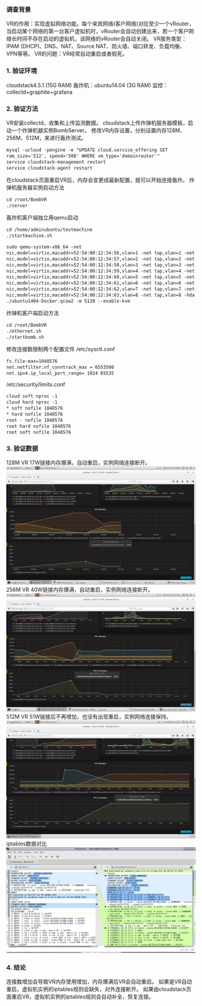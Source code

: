 ### 调查背景
VR的作用：实现虚拟网络功能。每个来宾网络(客户网络)对应至少一个vRouter，当启动某个网络的第一台客户虚拟机时，vRouter会自动创建出来，若一个客户网络长时间不存在启动的虚拟机，该网络的vRouter会自动关闭。
VR服务类型：IPAM (DHCP)、DNS、NAT、Source NAT、防火墙、端口转发、负载均衡、VPN等等。
VR的问题：VR经常自动重启或者假死。

### 1. 验证环境
cloudstack4.5.1 (15G RAM)
轰炸机：ubuntu14.04 (3G RAM)
监控：collectd+graphite+grafana
### 2. 验证方法
VR安装collectd，收集和上传监测数据。
cloudstack上传炸弹机服务器模板，启动一个炸弹机器实例BombServer。
修改VR内存设置，分别设置内存128M、256M、512M，来进行轰炸测试。
```
mysql -ucloud -pengine -e "UPDATE cloud.service_offering SET ram_size='512', speed='500' WHERE vm_type='domainrouter'"
service cloudstack-management restart
service cloudstack-agent restart
```
在cloudstack页面重启VR后，内存会变更成最新配置，就可以开始连接轰炸。
炸弹机服务器实例启动方法
```
cd /root/BombVR
./server
```
轰炸机客户端独立用qemu启动
```
cd /home/adminubuntu/testmachine
./startmachine.sh
```
```
sudo qemu-system-x86_64 -net nic,model=virtio,macaddr=52:54:00:12:34:56,vlan=1 -net tap,vlan=1 -net nic,model=virtio,macaddr=52:54:00:12:34:57,vlan=2 -net tap,vlan=2 -net nic,model=virtio,macaddr=52:54:00:12:34:58,vlan=3 -net tap,vlan=3 -net nic,model=virtio,macaddr=52:54:00:12:34:59,vlan=4 -net tap,vlan=4 -net nic,model=virtio,macaddr=52:54:00:12:34:60,vlan=5 -net tap,vlan=5 -net nic,model=virtio,macaddr=52:54:00:12:34:61,vlan=6 -net tap,vlan=6 -net nic,model=virtio,macaddr=52:54:00:12:34:62,vlan=7 -net tap,vlan=7 -net nic,model=virtio,macaddr=52:54:00:12:34:63,vlan=8 -net tap,vlan=8 -hda ./ubuntu1404-Docker.qcow2 -m 5120 --enable-kvm
```
炸弹机客户端启动方法
```
cd /root/BombVR
./ethernet.sh
./startbomb.sh
```
修改连接数限制两个配置文件
/etc/sysctl.conf 
```
fs.file-max=1048576
net.netfilter.nf_conntrack_max = 6553500
net.ipv4.ip_local_port_range= 1024 65535
```
/etc/security/limits.conf 
```
cloud soft nproc -1
cloud hard nproc -1
* soft nofile 1048576
* hard nofile 1048576
root - nofile 1048576
root hard nofile 1048576
root soft nofile 1048576
```
### 3. 验证数据
128M  VR   17W链接内存爆满，自动重启，实例网络连接断开。
![pic1](images/128M.png)
256M  VR   40W链接内存爆满，自动重启，实例网络连接断开。
![pic2](images/256M.png)
512M  VR   51W链接后不再增加，也没有出现重启，实例网络连接保持。
![pic3](images/512M.png)
iptables数据对比
![pic4](images/iptables.png)
### 4. 结论
连接数增加会导致VR内存使用增加，内存爆满后VR会自动重启。
如果是VR自动重启，虚拟机实例的iptables规则会缺失，对外连接断开。
如果由cloudstack页面重启VR，虚拟机实例的iptables规则会自动补全，恢复连接。
